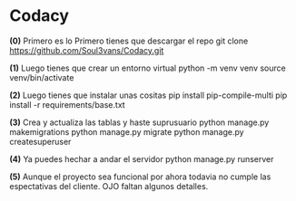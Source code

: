 # Codacy
**(0)** 
Primero es lo Primero tienes que descargar el repo
git clone https://github.com/Soul3vans/Codacy.git

**(1)**
Luego tienes que crear un entorno virtual
python -m venv venv
source venv/bin/activate

**(2)**
Luego tienes que instalar unas cositas
pip install pip-compile-multi
pip install -r requirements/base.txt

**(3)**
Crea y actualiza las tablas y haste suprusuario
python manage.py makemigrations
python manage.py migrate
python manage.py createsuperuser

**(4)**
Ya puedes hechar a andar el servidor
python manage.py runserver

**(5)**
Aunque el proyecto sea funcional por ahora todavia no cumple las espectativas del cliente. OJO faltan algunos detalles.



